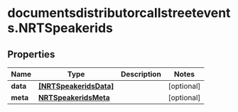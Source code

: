 # documentsdistributorcallstreetevents.NRTSpeakerids

## Properties

Name | Type | Description | Notes
------------ | ------------- | ------------- | -------------
**data** | [**[NRTSpeakeridsData]**](NRTSpeakeridsData.md) |  | [optional] 
**meta** | [**NRTSpeakeridsMeta**](NRTSpeakeridsMeta.md) |  | [optional] 


